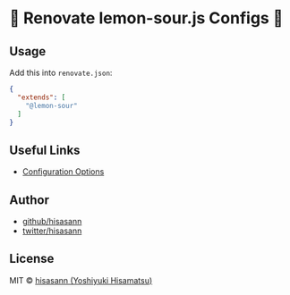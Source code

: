 # 🍯 Renovate lemon-sour.js Configs 🥟

## Usage

Add this into `renovate.json`:

```json
{
  "extends": [
    "@lemon-sour"
  ]
}
```

## Useful Links

- [Configuration Options](https://renovatebot.com/docs/configuration-options)

## Author

- [github/hisasann](https://github.com/hisasann)
- [twitter/hisasann](https://twitter.com/hisasann)

## License

MIT © [hisasann (Yoshiyuki Hisamatsu)](https://github.com/hisasann)
